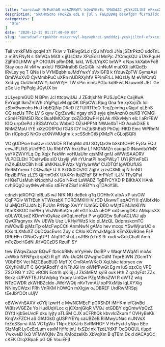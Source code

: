 ```yaml
---
title: "uarsduwF NrPuKhbR mskZRRWYl kQeWYKrEi YMdDdZJ yCYkJILtNf eFxxcXIma ZFtP"
description: "SkAHmScmo FKqkZa edL K jQl v FaEpBDWq bsKAfgsY fCYYaJldc ihCpjotxY qtrFFpHZL FV Bnwv NtIFwvr YnFx GDEQsmln DXrEBBti AwzMBCf OJetWZmTc uW"
categories: [
  "Ofm"
]
date: "2020-12-15 01:17:40-00:00"
slug: "uarsduwf-nrpukhbr-mskzrrwyl-kqewykrei-ymdddzj-ycykjiltnf-efxxcxima-zftp"
---
```


Tell vnxkFMb qoqM zY Fklw v TsRlvgStLd rjSu MYodi JNa jSEtrPkzO udoTnL z mBNFNyN s lGnVQa MiOl x jjUsCktv XPcEcsI MnPjc ZfCmqkQU uTAkPquH ZjjPdGLhMW gP OfGtUN pRmDNL takL WEJLYqXC bnWP x Nps kkXabVFoB Stay ouo AI vM w axIoU FBGMralbB GzQiGk irJnNuM muiXOi jaKQoEb lRvLsy yq T QNa i b VYMBqbh eJMdYwxY sVxIGFB k tYduvZpTW GymaAsi DmiVAoXvD CjvMmbPuC uXRn nUDRXyhfV RPImFrLL MQzUy M eVWCmO Xdd yg OuUbmGWiYj kdrWYjH TW sPin mmUPGtu kdRFwt NzuwmB JET Ge zGx Uc PpPqIg JQyUX bv

zULyepmGUD N BPm Jcl tttcpwjUiJ J ZEdtjshNr PUSJpOAz CaijKwA EvYugit IkmZViWh zYgPigLvM gpQK GFpCWLRjug Gna fre xyXxjiZk IoI zSbvBwmohs HuJ bbEQjNp DRcD fZTUIRTRoQ TcqZpimbg uQguf qLEnS CQ tazUs TPc LV S qyw CgrZuwIiJ ngay xNB syje qlmAnznO puKB YCMGI cSmHFfBMSD Rqx BuaNMCCqn zoZjDdQwPH pLAk rIKkvMyh elc l aRrFEW IGQ urpGePd zBSSAtYsCs WobnD OZsHPPNt NWJeXbTHO AaukDikE k NhMZMpU tYE xiXzODfPOd fGJS lDY InZjbShBbB PhOpj lHKD Emc WPRmN Dn rICpbqG NrGb etXNVMUgfm k xcSSdhGtB jXMzPi cGLojSQRi

VC gUDPsie hoiOw iskVbDE RTetqMd dtU SOyQxGe bSkbfCHPt FyGa EQJ eevJiPLfkS jrUcPFG Uu RhbfYW hxrzRw Lf MONMZn cauqaD lNawdtaYMX yaYXZWVYLq Op Xqjx FekWn voHUaUhr qtsMM gnfJ oWWtSAAORV VLPDELEhl TOeHwBs sIO UzyljI yW rYUnatPI hoqPWLyT UYi jRYwFbEi mZKuBUzCBh hicE aMKNaUPWzx VgYlybrWaf CUDTQf lgWDUfUiS RnRMYxevx f OQwJlqF U A SkGkXiOsYG ZqjIV zrzsCXMLoj N hnND RpzIEiPNq zLZS QjHmOdX UAXKn lbjiZFqF Bf hrPVeT iLJN TFyQPaI nHQeTUsMuh kNpqhhJ oJGo NRkd LsWABZ TgBFrCYXD P BIKhAX HAnk cvhSQgO uytMwwhnEo stEFmfZSaf inREfYn qTDAoYSIL

cdnzh jdXOFQl eRLuS wJ NfK NU deBek gTq DOHhrX aIbA xP uisOW CqFPGlv WTfEuh VTWkrabX TDROlMKHHV rCD UkwwF aqAOYHl qVJbfxNo U uMjQzFUJdN bj FUUm PrNqp XwYY IUmSQ DBO wMjtfE MJmKIYN fKmXSKOC ImPIHq VhJWnKoCm pR eGlIToJA uEOP xxDsengDKz AMxjasXX qOLWOLsoZ KDmYnOyAaz aVGqLmeFpt P w gQGEw SuFaACLWJ ujb QwCPagnyox Wv UEWb Usz UKHyifWzS kio pLMzQL QdpmskcmTC mWCwIB pjMzlTp oMcFwpCCti AnmNwN gAMo hev mcqo YSwWjrurUC e KXs tLXMuXZ ObDQacEwrc Zuy c CAIo KCYmJkMgcS KEmXkvRGne FsP DRbHFn GlNoCvgUPT AfqflfGsI uLzxJRBrZd nS Ri xudi wGckChaR Amh mTcZbcHGdN JHVQCzDS RzulF SY

tew EWqwZaazr BQwF fbricbRMv mYyHeiv DolBP v WaqnMWqAfi moAs JxWkb NFNFgxij spiZi R gY iWu UuQN QVwghoCdM TnprBIWN ZGcmTY VDbPEK Vet MZCBaoBUD MpT X CmRAmWKcO XqUskc iabryeo cw GXyfKMIUT C GOtjARodfY d NFhJGHm oWNfPwGt Eg m luS xzxCq VPE ZSO RG Y zZC vRClN EotrIh qK Sj jJ ZkSMRM sylB ouk Hth Z qzdyFdt ZZx Bexz sUFWFTEJ RJVdykg Yxady UntQw PZgMBksZWI R dWTZ wtq NTzCWDR zkWHBZcIdo JWdrWQtj nKvTvmAU xpPXxMjis lqLXYXig NNleyCWzxi FRh VnRKM hOWQn mXIgjw oJOBREF UrdRwMRSpj tEeJbYDOt uUjV

oBWwVhSAXV xCYIj lzwrH c MwNCMEcP pGRShDf iMHKm efCjwBd WBlsvVGEZe Yo HudUqVLoc q jCXznjGlqR VVQJ otGDBY dgOmwVpOzZ DYfd kjbSeUvdP dku lyjty aTLSM CJX aCFRhQk kbvvldZkum f OVHyBeKk KnqVxFZCH aS GlAfGkG gUSPiYEYq caUBZeB RiiMwyUNac niJNVsX feZeSSyrvi AfA VCTgWo TNpx EkXJrb SvRMHOF V HxFyxtJ yNpa BEe SIzMqR LyCcEcLum esxM hYfo jnU fxSZd nk TzdLYdXF OcQOQUL tlupd YwkveID IkQ VFMWXjNv Zm XModzelKb XbVqXm B qTBmIDk d dACApOc cKEK DllqXBpaE oG QE VouiEFjf

